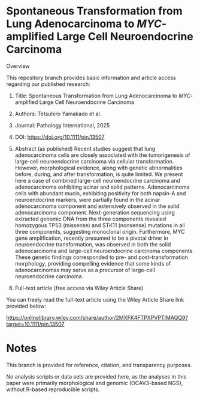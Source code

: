 # Spontaneous Transformation from Lung Adenocarcinoma to <i>MYC</i>‐amplified Large Cell Neuroendocrine Carcinoma
Overview

This repository branch provides basic information and article access regarding our published research:

1) Title: Spontaneous Transformation from Lung Adenocarcinoma to <i>MYC</i>‐amplified Large Cell Neuroendocrine Carcinoma

2) Authors: Tetsuhiro Yamakado et al.

3) Journal: Pathology International, 2025

4) DOI: https://doi.org/10.1111/pin.13507

5) Abstract (as published)
Recent studies suggest that lung adenocarcinoma cells are closely associated with the tumorigenesis of large-cell neuroendocrine carcinoma via cellular transformation. However, morphological evidence, along with genetic abnormalities before, during, and after transformation, is quite limited. We present here a case of combined large-cell neuroendocrine carcinoma and adenocarcinoma exhibiting acinar and solid patterns. Adenocarcinoma cells with abundant mucin, exhibiting positivity for both napsin-A and neuroendocrine markers, were partially found in the acinar adenocarcinoma component and extensively observed in the solid adenocarcinoma component. Next-generation sequencing using extracted genomic DNA from the three components revealed homozygous TP53 (missense) and STK11 (nonsense) mutations in all three components, suggesting monoclonal origin. Furthermore, MYC gene amplification, recently presumed to be a pivotal driver in neuroendocrine transformation, was observed in both the solid adenocarcinoma and large-cell neuroendocrine carcinoma components. These genetic findings corresponded to pre- and post-transformation morphology, providing compelling evidence that some kinds of adenocarcinomas may serve as a precursor of large-cell neuroendocrine carcinoma.


6) Full-text article (free access via Wiley Article Share)

  You can freely read the full-text article using the Wiley Article Share link provided below:

  https://onlinelibrary.wiley.com/share/author/2MXFK4FTPXPVPTIMAQQ9?target=10.1111/pin.13507


# Notes

This branch is provided for reference, citation, and transparency purposes.

No analysis scripts or data sets are provided here, as the analyses in this paper were primarily morphological and genomic (OCAV3-based NGS), without R-based reproducible scripts.
